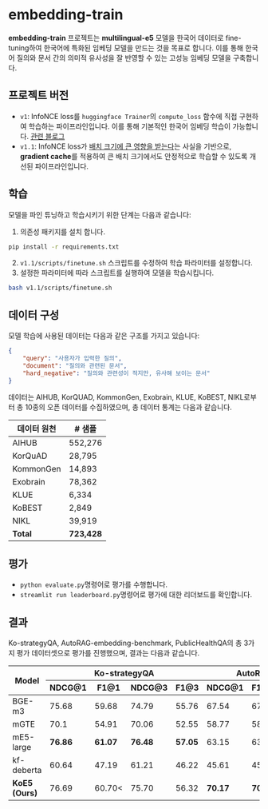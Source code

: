 # embedding-train
**embedding-train** 프로젝트는 **multilingual-e5** 모델을 한국어 데이터로 fine-tuning하여 한국어에 특화된 임베딩 모델을 만드는 것을 목표로 합니다. 이를 통해 한국어 질의와 문서 간의 의미적 유사성을 잘 반영할 수 있는 고성능 임베딩 모델을 구축합니다.

## 프로젝트 버전
- `v1`: InfoNCE loss를 `huggingface Trainer`의 `compute_loss` 함수에 직접 구현하여 학습하는 파이프라인입니다. 이를 통해 기본적인 한국어 임베딩 학습이 가능합니다. [관련 블로그](https://yjoonjang.medium.com/koe5-%EC%B5%9C%EC%B4%88%EC%9D%98-%ED%95%9C%EA%B5%AD%EC%96%B4-%EC%9E%84%EB%B2%A0%EB%94%A9-%EB%AA%A8%EB%8D%B8-multilingual-e5-finetune-22fa7e56d220)
- `v1.1`: InfoNCE loss가 [배치 크기에 큰 영향을 받는다](https://yjoonjang.medium.com/%EB%B0%B0%EC%B9%98-%EC%82%AC%EC%9D%B4%EC%A6%88%EB%A5%BC-%EB%AF%B8%EC%B9%9C%EB%93%AF%EC%9D%B4-%ED%82%A4%EC%9A%B0%EB%8A%94-%EB%B2%95-gradient-cache-60e066907b69)는 사실을 기반으로, **gradient cache**를 적용하여 큰 배치 크기에서도 안정적으로 학습할 수 있도록 개선된 파이프라인입니다.

## 학습

모델을 파인 튜닝하고 학습시키기 위한 단계는 다음과 같습니다:

1. 의존성 패키지를 설치 합니다.
```bash
pip install -r requirements.txt
```
2. `v1.1/scripts/finetune.sh` 스크립트를 수정하여 학습 파라미터를 설정합니다.
3. 설정한 파라미터에 따라 스크립트를 실행하여 모델을 학습시킵니다.
```bash
bash v1.1/scripts/finetune.sh
```

## 데이터 구성
모델 학습에 사용된 데이터는 다음과 같은 구조를 가지고 있습니다:
```json
{
    "query": "사용자가 입력한 질의",
    "document": "질의와 관련된 문서",
    "hard_negative": "질의와 관련성이 적지만, 유사해 보이는 문서"
}
```
데이터는 AIHUB, KorQUAD, KommonGen, Exobrain, KLUE, KoBEST, NIKL로부터 총 10종의 오픈 데이터를 수집하였으며, 총 데이터 통계는 다음과 같습니다.

| **데이터 원천** | **# 샘플**   |
|----------------|-------------|
| AIHUB          | 552,276     |
| KorQuAD        | 28,795      |
| KommonGen      | 14,893      |
| Exobrain       | 78,362      |
| KLUE           | 6,334       |
| KoBEST         | 2,849       |
| NIKL           | 39,919      |
| **Total**      | **723,428** |

## 평가
- `python evaluate.py`명령어로 평가를 수행합니다.
- `streamlit run leaderboard.py`명령어로 평가에 대한 리더보드를 확인합니다.

## 결과
Ko-strategyQA, AutoRAG-embedding-benchmark, PublicHealthQA의 총 3가지 평가 데이터셋으로 평가를 진행했으며, 결과는 다음과 같습니다.

<table>
  <thead>
    <tr>
      <th rowspan="2">Model</th>
      <th colspan="4">Ko-strategyQA</th>
      <th colspan="4">AutoRAG-benchmark</th>
      <th colspan="4">PublicHealthQA</th>
      <th colspan="4">Avg</th>
    </tr>
    <tr>
      <th>NDCG@1</th><th>F1@1</th><th>NDCG@3</th><th>F1@3</th>
      <th>NDCG@1</th><th>F1@1</th><th>NDCG@3</th><th>F1@3</th>
      <th>NDCG@1</th><th>F1@1</th><th>NDCG@3</th><th>F1@3</th>
      <th>NDCG@1</th><th>F1@1</th><th>NDCG@3</th><th>F1@3</th>
    </tr>
  </thead>
  <tbody>
    <tr>
      <td>BGE-m3</td>
      <td>75.68</td><td>59.68</td><td>74.79</td><td>55.76</td>
      <td>67.54</td><td>67.54</td><td>47.57</td><td>43.42</td>
      <td>67.53</td><td>67.53</td><td>76.69</td><td>41.56</td>
      <td>70.25</td><td>64.92</td><td>66.35</td><td>46.91</td>
    </tr>
    <tr>
      <td>mGTE</td>
      <td>70.1</td><td>54.91</td><td>70.06</td><td>52.55</td>
      <td>58.77</td><td>58.77</td><td>46.14</td><td>40.35</td>
      <td>58.44</td><td>58.44</td><td>69.06</td><td>38.31</td>
      <td>62.44</td><td>57.37</td><td>61.75</td><td>43.74</td>
    </tr>
    <tr>
      <td>mE5-large</td>
      <td><b>76.86</b></td><td><b>61.07</b></td><td><b>76.48</b></td><td><b>57.05</b></td>
      <td>63.15</td><td>63.15</td><td>44.04</td><td>39.91</td>
      <td>68.83</td><td>68.83</td><td>79.31</td><td><b>42.86</b></td>
      <td>69.61</td><td>64.35</td><td>66.61</td><td>46.61</td>
    </tr>
    <tr>
      <td>kf-deberta</td>
      <td>60.64</td><td>47.19</td><td>61.21</td><td>46.22</td>
      <td>45.61</td><td>45.61</td><td>36.79</td><td>31.58</td>
      <td>54.55</td><td>54.55</td><td>64.69</td><td>35.71</td>
      <td>53.6</td><td>49.12</td><td>54.23</td><td>37.84</td>
    </tr>
    <tr>
      <td><b>KoE5 (Ours)</b></td>
      <td>76.69</td><td>60.70<</td><td>75.70</td><td>56.32</td>
      <td><b>70.17</b></td><td><b>70.17</b></td><td><b>48.01</b></td><td><b>44.30</b></td>
      <td><b>71.43</b></td><td><b>71.43</b></td><td><b>80.10</b></td><td><b>42.86</b></td>
      <td><b>72.76</b></td><td><b>67.43</b></td><td><b>67.94</b></td><td><b>47.83</b></td>
    </tr>
  </tbody>
</table>

